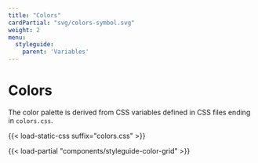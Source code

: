 ```yaml
---
title: "Colors"
cardPartial: "svg/colors-symbol.svg"
weight: 2
menu: 
  styleguide:
    parent: 'Variables'
---
```


# Colors

The color palette is derived from CSS variables defined in CSS files ending in `colors.css`.

{{< load-static-css suffix="colors.css" >}}

{{< load-partial "components/styleguide-color-grid" >}}